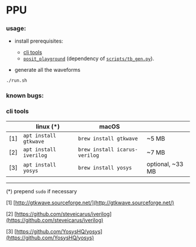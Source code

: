 # PPU




### usage:

- install prerequisites:
    
    - [cli tools](#cli_tools)
    - [`posit_playground`](https://github.com/urbanij/posit-playground) (dependency of [`scripts/tb_gen.py`](./scripts/tb_gen.py)).

- generate all the waveforms

```sh
./run.sh
```



### known bugs:





### cli tools

|   |linux (*)             |macOS                        |                |
|---|----------------------|-----------------------------|----------------|
|[1]|`apt install gtkwave` |`brew install gtkwave`       |~5 MB           |
|[2]|`apt install iverilog`|`brew install icarus-verilog`|~7 MB           |
|[3]|`apt install yosys`   |`brew install yosys`         |optional, ~33 MB|


---
(*) prepend `sudo` if necessary

[1] [http://gtkwave.sourceforge.net/](http://gtkwave.sourceforge.net/)

[2] [https://github.com/steveicarus/iverilog](https://github.com/steveicarus/iverilog)

[3] [https://github.com/YosysHQ/yosys](https://github.com/YosysHQ/yosys)

